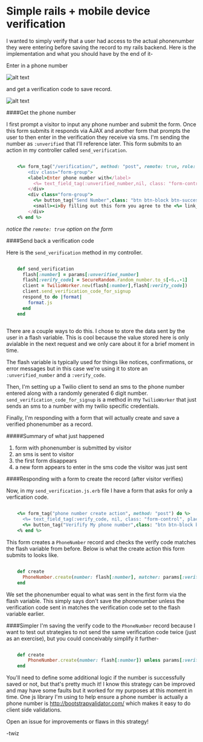 Simple rails + mobile device verification
======================

I wanted to simply verify that a user had access to the actual phonenumber they were entering before saving the record to my rails backend. Here is the implementation and what you should have by the end of it-

Enter in a phone number

![alt text](http://fat.gfycat.com/LegitimateEvenFoal.gif "enter number")

and get a verification code to save record.

![alt text](http://fat.gfycat.com/ReflectingTheseAfricanparadiseflycatcher.gif "enter number")

####Get the phone number

I first prompt a visitor to input any phone number and submit the form. Once this form submits it responds via AJAX and another form that prompts the user to then enter in the verification they receive via sms. I'm sending the number as `:unverified` that I'll reference later. This form submits to an action in my controller called `send_verification`.

```ruby

	<%= form_tag("/verification/", method: "post", remote: true, role: "form", id: "phonenumberForm") do %>
		<div class="form-group">
		<label>Enter phone number with</label>
		  <%= text_field_tag(:unverified_number,nil, class: "form-control", placeholder: "ex: +14151234567", data: {"bv-phone-message" => true} )%>
		</div>
		<div class="form-group">
		  <%= button_tag("Send Number",class: "btn btn-block btn-success btn-lg") %>
		  <small><i>By filling out this form you agree to the <%= link_to "terms", terms_path %></i></small>
		</div> 
	<% end %> 

```

_notice the `remote: true` option on the form_

####Send back a verification code

Here is the `send_verification` method in my controller. 

```ruby

	def send_verification
	  flash[:number] = params[:unverified_number]
	  flash[:verify_code] = SecureRandom.random_number.to_s[-6..-1]
	  client = TwilioWorker.new(flash[:number],flash[:verify_code])
	  client.send_verification_code_for_signup    
	  respond_to do |format|
	    format.js
	  end
	end
  
```

There are a couple ways to do this. I chose to store the data sent by the user in a flash variable. This is cool because the value stored here is only avialable in the next request and we only care about it for a brief moment in time.

The flash variable is typically used for things like notices, confirmations, or error messages but in this case we're using it to store an `:unverified_number` and a `:verify_code`.

Then, I'm setting up a Twilio client to send an sms to the phone number entered along with a randomly generated 6 digit number. `send_verification_code_for_signup` is a method in my `TwilioWorker` that just sends an sms to a number with my twilio specific credentials. 

Finally, I'm responding with a form that will actually create and save a verified phonenumber as a record. 


#####Summary of what just happened
1. form with phonenumber is submitted by visitor
2. an sms is sent to visitor
3. the first form disappears
4. a new form appears to enter in the sms code the visitor was just sent

####Responding with a form to create the record (after visitor verifies)

Now, in my `send_verification.js.erb` file I have a form that asks for only a verfication code. 

```ruby

	<%= form_tag("phone number create action", method: "post") do %>
	  <%= text_field_tag(:verify_code, nil, class: "form-control", placeholder: "ex: 85666")%>
	  <%= button_tag("Verifify My phone number",class: "btn btn-block btn-warning btn-lg") %>
	<% end %>

```

This form creates a `PhoneNumber` record and checks the verify code matches the flash variable from before. Below is what the create action this form submits to looks like. 
 

```ruby

	def create
	  PhoneNumber.create(number: flash[:number], matcher: params[:verify_code]) unless params[:verify_code] != flash[:verify_code]    
	end

```
We set the phonenumber equal to what was sent in the first form via the flash variable. This simply says don't save the phonenumber unless the verification code sent in matches the verification code set to the flash variable earlier.

####Simpler
I'm saving the verify code to the `PhoneNumber` record because I want to test out strategies to not send the same verification code twice (just as an exercise), but you could conceivably simplify it further- 

```ruby

	def create
		PhoneNumber.create(number: flash[:number]) unless params[:verify_code] != flash[:verify_code]    
	end

```

You'll need to define some additional logic if the number is successfully saved or not, but that's pretty much it! I know this strategy can be improved and may have some faults but it worked for my purposes at this moment in time. One js library I'm using to help ensure a phone number is actually a phone number is http://bootstrapvalidator.com/ which makes it easy to do client side validations. 

Open an issue for improvements or flaws in this strategy!

-twiz
